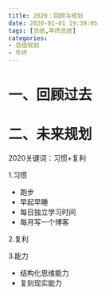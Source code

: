 ```yaml
---
title: 2020：回顾与规划
date: 2020-01-01 19:39:05
tags: [总结,年终总结]
categories: 
- 总结规划
- 年终
---
```

# 一、回顾过去
# 二、未来规划

2020关键词：习惯+复利

1.习惯

- 跑步
- 早起早睡
- 每日独立学习时间
- 每月写一个博客

2.复利



3.能力

- 结构化思维能力
- 复刻现实能力